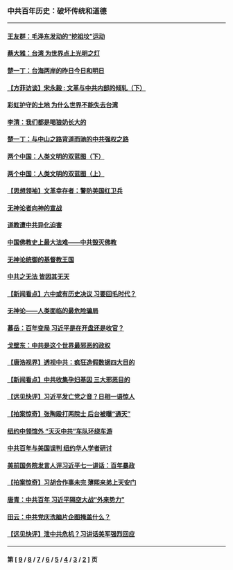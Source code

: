 ### 中共百年历史：破坏传统和道德
---
#### [王友群：毛泽东发动的“挖祖坟”运动](../../pages/nf1176114/n13723639.md?06160430) 
#### [蔡大雅：台湾 为世界点上光明之灯](../../pages/nf1176114/n13531530.md?06160430) 
#### [楚一丁：台海两岸的昨日今日和明日](../../pages/nf1176114/n13531468.md?06160430) 
#### [【方菲访谈】宋永毅 : 文革与中共内部的倾轧（下）](../../pages/nf1176114/n13486836.md?06160430) 
#### [彩虹护守的土地 为什么世界不能失去台湾](../../pages/nf1176114/n13476849.md?06160430) 
#### [李清：我们都是喝狼奶长大的](../../pages/nf1176114/n13471478.md?06160430) 
#### [楚一丁：与中山之路背道而驰的中共强权之路](../../pages/nf1176114/n13437270.md?06160430) 
#### [两个中国：人类文明的双蓝图（下）](../../pages/nf1176114/n13423132.md?06160430) 
#### [两个中国：人类文明的双蓝图（上）](../../pages/nf1176114/n13422687.md?06160430) 
#### [【思想领袖】文革幸存者：警防美国红卫兵](../../pages/nf1176114/n13339289.md?06160430) 
#### [无神论者向神的宣战](../../pages/nf1176114/n13281535.md?06160430) 
#### [道教遭中共异化迫害](../../pages/nf1176114/n13281463.md?06160430) 
#### [中国佛教史上最大法难——中共毁灭佛教](../../pages/nf1176114/n13281397.md?06160430) 
#### [无神论统御的基督教王国](../../pages/nf1176114/n13281280.md?06160430) 
#### [中共之无法 皆因其无天](../../pages/nf1176114/n13281088.md?06160430) 
#### [【新闻看点】六中或有历史决议 习要回毛时代？](../../pages/nf1176114/n13222895.md?06160430) 
#### [无神论——人类面临的最危险骗局](../../pages/nf1176114/n13196137.md?06160430) 
#### [慕岳：百年变局 习近平是在开盘还是收官？](../../pages/nf1176114/n13206516.md?06160430) 
#### [戈壁东：中共是这个世界最邪恶的政权](../../pages/nf1176114/n13085641.md?06160430) 
#### [【唐浩视界】透视中共：疯狂造假数据四大目的](../../pages/nf1176114/n13080590.md?06160430) 
#### [【新闻看点】中共收集孕妇基因 三大邪恶目的](../../pages/nf1176114/n13077182.md?06160430) 
#### [【远见快评】习近平发亡党之音？日相一语惊人](../../pages/nf1176114/n13074809.md?06160430) 
#### [【拍案惊奇】张陶殴打两院士 后台被曝“通天”](../../pages/nf1176114/n13070496.md?06160430) 
#### [纽约中领馆外 “天灭中共”车队环绕车游](../../pages/nf1176114/n13070693.md?06160430) 
#### [中共百年与美国误判 纽约华人学者研讨](../../pages/nf1176114/n13067969.md?06160430) 
#### [美前国务院发言人评习近平七一讲话：百年暴政](../../pages/nf1176114/n13066986.md?06160430) 
#### [【拍案惊奇】习胡合作事未完 薄熙来弟上天安门](../../pages/nf1176114/n13065867.md?06160430) 
#### [唐青：中共百年 习近平隔空大战“外来势力”](../../pages/nf1176114/n13065976.md?06160430) 
#### [田云：中共党庆洗脑片企图掩盖什么？](../../pages/nf1176114/n13064395.md?06160430) 
#### [【远见快评】泄中共危机？习讲话美军强烈回应](../../pages/nf1176114/n13064269.md?06160430) 

---
#### 第 [ [9](./9.md?06160430) / [8](./8.md?06160430) / [7](./7.md?06160430) / [6](./6.md?06160430) / [5](./5.md?06160430) / [4](./4.md?06160430) / [3](./3.md?06160430) / [2](./2.md?06160430) ] 页
